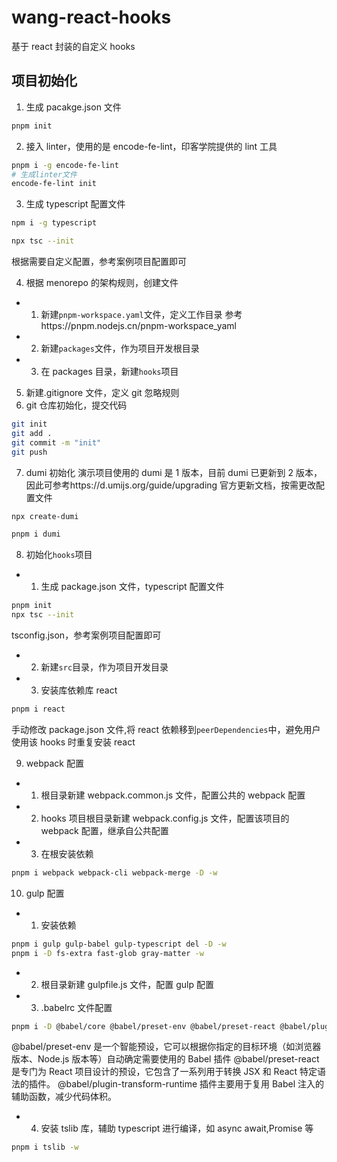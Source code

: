 # wang-react-hooks

基于 react 封装的自定义 hooks

## 项目初始化

1. 生成 pacakge.json 文件

```bash
pnpm init
```

2. 接入 linter，使用的是 encode-fe-lint，印客学院提供的 lint 工具

```bash
pnpm i -g encode-fe-lint
# 生成linter文件
encode-fe-lint init
```

3. 生成 typescript 配置文件

```bash
npm i -g typescript

npx tsc --init
```

根据需要自定义配置，参考案例项目配置即可

4. 根据 menorepo 的架构规则，创建文件

- 1. 新建`pnpm-workspace.yaml`文件，定义工作目录 参考https://pnpm.nodejs.cn/pnpm-workspace_yaml
- 2. 新建`packages`文件，作为项目开发根目录
- 3. 在 packages 目录，新建`hooks`项目

5. 新建.gitignore 文件，定义 git 忽略规则
6. git 仓库初始化，提交代码

```bash
git init
git add .
git commit -m "init"
git push
```

7. dumi 初始化
   演示项目使用的 dumi 是 1 版本，目前 dumi 已更新到 2 版本，因此可参考https://d.umijs.org/guide/upgrading
   官方更新文档，按需更改配置文件

```bash
npx create-dumi

pnpm i dumi
```

8. 初始化`hooks`项目

- 1. 生成 package.json 文件，typescript 配置文件

```bash
pnpm init
npx tsc --init
```

tsconfig.json，参考案例项目配置即可

- 2. 新建`src`目录，作为项目开发目录
- 3. 安装库依赖库 react

```bash
pnpm i react
```

手动修改 package.json 文件,将 react 依赖移到`peerDependencies`中，避免用户使用该 hooks 时重复安装 react

9. webpack 配置

- 1. 根目录新建 webpack.common.js 文件，配置公共的 webpack 配置
- 2. hooks 项目根目录新建 webpack.config.js 文件，配置该项目的 webpack 配置，继承自公共配置
- 3. 在根安装依赖

```bash
pnpm i webpack webpack-cli webpack-merge -D -w
```

10. gulp 配置

- 1. 安装依赖

```bash
pnpm i gulp gulp-babel gulp-typescript del -D -w
pnpm i -D fs-extra fast-glob gray-matter -w
```

- 2. 根目录新建 gulpfile.js 文件，配置 gulp 配置
- 3. .babelrc 文件配置

```bash
pnpm i -D @babel/core @babel/preset-env @babel/preset-react @babel/plugin-transform-runtime -w
```

@babel/preset-env 是一个智能预设，它可以根据你指定的目标环境（如浏览器版本、Node.js 版本等）自动确定需要使用的 Babel 插件
@babel/preset-react 是专门为 React 项目设计的预设，它包含了一系列用于转换 JSX 和 React 特定语法的插件。
@babel/plugin-transform-runtime 插件主要用于复用 Babel 注入的辅助函数，减少代码体积。

- 4. 安装 tslib 库，辅助 typescript 进行编译，如 async await,Promise 等

```bash
pnpm i tslib -w
```

